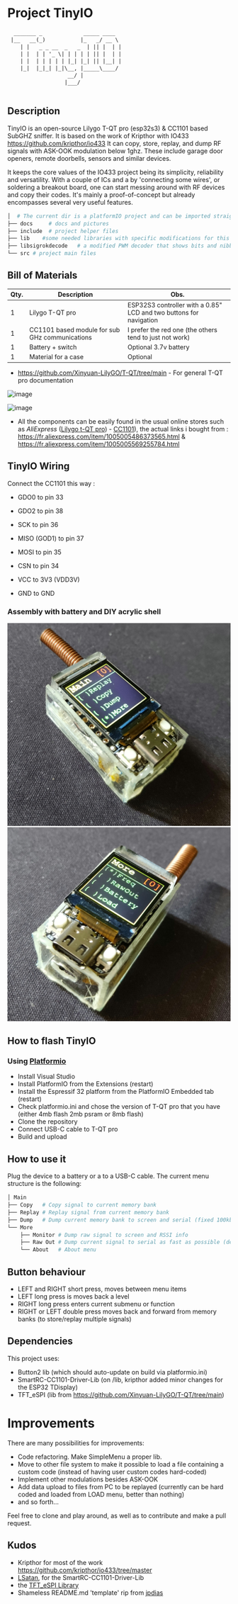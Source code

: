 # Project TinyIO

```
  _______ _             _____ ____  
 |__   __(_)           |_   _/ __ \ 
    | |   _ _ __  _   _  | || |  | |
    | |  | | '_ \| | | | | || |  | |
    | |  | | | | | |_| |_| || |__| |
    |_|  |_|_| |_|\__, |_____\____/ 
                   __/ |            
                  |___/     
                       
```

## Description

TinyIO is an open-source Lilygo T-QT pro (esp32s3) & CC1101 based SubGHZ sniffer. 
It is based on the work of Kripthor with IO433 https://github.com/kripthor/io433
It can copy, store, replay, and dump RF signals with ASK-OOK modulation below 1ghz.
These include garage door openers, remote doorbells, sensors and similar devices.

It keeps the core values of the IO433 project being its simplicity, reliability and versatility.
With a couple of ICs and a by 'connecting some wires', or soldering a breakout board, one can start messing around with RF devices and copy their codes.
It's mainly a proof-of-concept but already encompasses several very useful features.

```bash
│  # The current dir is a platformIO project and can be imported straight from here.
├── docs     # docs and pictures
├── include  # project helper files 
├── lib    #some needed libraries with specific modifications for this project
├── libsigrokdecode   # a modified PWM decoder that shows bits and nibbles (sigrok/PulseView)
└── src # project main files
```

## Bill of Materials

| Qty. | Description | Obs. |
|------|------------------------|-----------------------------------------------------------------|
| 1 | Lilygo T-QT pro | ESP32S3 controller with a 0.85" LCD and two buttons for navigation |
| 1 | CC1101 based module for sub GHz communications | I prefer the red one (the others tend to just not work)
| 1 | Battery + switch | Optional 3.7v battery
| 1 | Material for a case | Optional 

* https://github.com/Xinyuan-LilyGO/T-QT/tree/main - For general T-QT pro documentation

![image](https://github.com/Jbrimbelibap/TinyIO/assets/90109439/459f0a0c-1522-4e57-85a3-8c3756f5c6f1)

![image](https://github.com/Jbrimbelibap/TinyIO/assets/90109439/6ae33815-1c96-4e7b-87bc-7fc4469e131b)


* All the components can be easily found in the usual online stores such as *AliExpress* ([Lilygo t-QT pro](https://aliexpress.com/wholesale?SearchText=lilygo+t+qt+pro)) - [CC1101](https://aliexpress.com/wholesale?SearchText=cc1101)), the actual links i bought from : https://fr.aliexpress.com/item/1005005486373565.html & https://fr.aliexpress.com/item/1005005569255784.html

## TinyIO Wiring

Connect the CC1101 this way : 

* GDO0 to pin 33
* GDO2 to pin 38
* SCK to pin 36
* MISO (GOD1) to pin 37
* MOSI to pin 35
* CSN to pin 34


* VCC to 3V3 (VDD3V)
* GND to GND

### Assembly with battery and DIY acrylic shell

![TinyIO assembled 1](images/IMG_20230818_171104.jpg)
![TinyIO assembled 2](images/IMG_20230818_171058.jpg)

## How to flash TinyIO   

### Using [Platformio](https://platformio.org/)

* Install Visual Studio
* Install PlatformIO from the Extensions (restart)
* Install the Espressif 32 platform from the PlatformIO Embedded tab (restart)
* Check platformio.ini and chose the version of T-QT pro that you have (either 4mb flash 2mb psram or 8mb flash) 
* Clone the repository
* Connect USB-C cable to T-QT pro
* Build and upload

## How to use it

Plug the device to a battery or a to a USB-C cable. The current menu structure is the following:

```bash
│ Main
├── Copy   # Copy signal to current memory bank
├── Replay # Replay signal from current memory bank
├── Dump   # Dump current memory bank to screen and serial (fixed 100kbps, for easy analysis on third party software [ex. PulseView])
└── More
    ├── Monitor # Dump raw signal to screen and RSSI info
    ├── Raw Out # Dump current signal to serial as fast as possible (default 1Mbps serial)
    └── About   # About menu
```

## Button behaviour

* LEFT and RIGHT short press, moves between menu items
* LEFT long press is moves back a level
* RIGHT long press enters current submenu or function
* RIGHT or LEFT double press moves back and forward from memory banks (to store/replay multiple signals) 

## Dependencies

This project uses:

 * Button2 lib (which should auto-update on build via platformio.ini)
 * SmartRC-CC1101-Driver-Lib (on /lib, kripthor added minor changes for the ESP32 TDisplay)
 * TFT_eSPI (lib from https://github.com/Xinyuan-LilyGO/T-QT/tree/main)

# Improvements

There are many possibilities for improvements:

* Code refactoring. Make SimpleMenu a proper lib.
* Move to other file system to make it possible to load a file containing a custom code (instead of having user custom codes hard-coded)
* Implement other modulations besides ASK-OOK
* Add data upload to files from PC to be replayed (currently can be hard coded and loaded from LOAD menu, better than nothing)
* and so forth...

Feel free to clone and play around, as well as to contribute and make a pull request.

## Kudos

* Kripthor for most of the work https://github.com/kripthor/io433/tree/master
* [LSatan](https://github.com/LSatan), for the SmartRC-CC1101-Driver-Lib
* the [TFT_eSPI Library](https://github.com/Bodmer/TFT_eSPI)
* Shameless README.md 'template' rip from [jpdias](https://github.com/jpdias)
